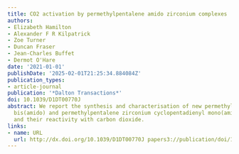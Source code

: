 ```yaml
---
title: CO2 activation by permethylpentalene amido zirconium complexes
authors:
- Elizabeth Hamilton
- Alexander F R Kilpatrick
- Zoe Turner
- Duncan Fraser
- Jean-Charles Buffet
- Dermot O'Hare
date: '2021-01-01'
publishDate: '2025-02-01T21:25:34.884084Z'
publication_types:
- article-journal
publication: '*Dalton Transactions*'
doi: 10.1039/D1DT00770J
abstract: We report the synthesis and characterisation of new permethylpentalene zirconium
  bis(amido) and permethylpentalene zirconium cyclopentadienyl mono(amido) complexes,
  and their reactivity with carbon dioxide.
links:
- name: URL
  url: http://dx.doi.org/10.1039/D1DT00770J papers3://publication/doi/10.1039/D1DT00770J
---
```

